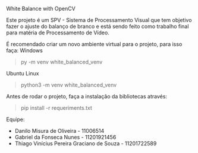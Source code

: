 White Balance with OpenCV


Este projeto é um SPV - Sistema de Processamento Visual que tem objetivo fazer o ajuste do balanço de branco e está sendo feito como trabalho final para matéria de Processamento de Vídeo.

É recomendado criar um novo ambiente virtual para o projeto, para isso faça:
Windows
> py -m venv white_balanced_venv

Ubuntu Linux
>python3 -m venv white_balanced_venv

Antes de rodar o projeto, faça a instalação da bibliotecas através:
> pip install -r requeriments.txt

Equipe:

* Danilo Misura de Oliveira - 11006514
* Gabriel da Fonseca Nunes - 11201921456
* Thiago Vinícius Pereira Graciano de Souza - 11201722589
